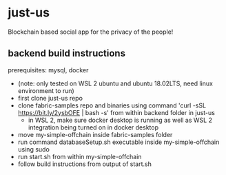 # just-us

Blockchain based social app for the privacy of the people!


## backend build instructions
prerequisites: mysql, docker

- (note: only tested on WSL 2 ubuntu and ubuntu 18.02LTS, need linux environment to run)
- first clone just-us repo
- clone fabric-samples repo and binaries using command 'curl -sSL https://bit.ly/2ysbOFE | bash -s' from within backend folder in just-us
	- in WSL 2, make sure docker desktop is running as well as WSL 2 integration being turned on in docker desktop
- move my-simple-offchain inside fabric-samples folder
- run command databaseSetup.sh executable inside my-simple-offchain using sudo
- run start.sh from within my-simple-offchain
- follow build instructions from output of start.sh
